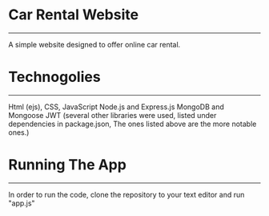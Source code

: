 # Car Rental Website
***
A simple website designed to offer online car rental.

# Technogolies
***
Html (ejs), CSS, JavaScript
Node.js and Express.js
MongoDB and Mongoose
JWT
(several other libraries were used, listed under dependencies in package.json, The ones listed above are the more notable ones.)

# Running The App
***
In order to run the code, clone the repository to your text editor and run "app.js"
